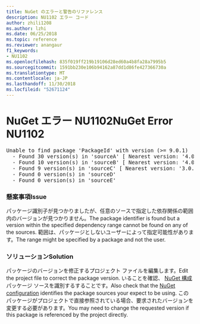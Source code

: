 ```yaml
---
title: NuGet のエラーと警告のリファレンス
description: NU1102 エラー コード
author: zhili1208
ms.author: lzhi
ms.date: 06/25/2018
ms.topic: reference
ms.reviewer: anangaur
f1_keywords:
- NU1102
ms.openlocfilehash: 835f019ff219b19106d28ed60a4b8fa28a7995b5
ms.sourcegitcommit: 1591bb230e106b94162a87dd1d86fe427366730a
ms.translationtype: MT
ms.contentlocale: ja-JP
ms.lasthandoff: 11/30/2018
ms.locfileid: "52671124"
---
```

# <a name="nuget-error-nu1102"></a><span data-ttu-id="cdb63-103">NuGet エラー NU1102</span><span class="sxs-lookup"><span data-stu-id="cdb63-103">NuGet Error NU1102</span></span>

<pre>Unable to find package 'PackageId' with version (>= 9.0.1)<br/>  - Found 30 version(s) in 'sourceA' [ Nearest version: '4.0.0' ]<br/>  - Found 10 version(s) in 'sourceB' [ Nearest version: '4.0.0-rc-2129' ]<br/>  - Found 9 version(s) in 'sourceC' [ Nearest version: '3.0.0-beta-00032' ]<br/>  - Found 0 version(s) in 'sourceD'<br/>  - Found 0 version(s) in 'sourceE'</pre>

### <a name="issue"></a><span data-ttu-id="cdb63-104">懸案事項</span><span class="sxs-lookup"><span data-stu-id="cdb63-104">Issue</span></span>
<span data-ttu-id="cdb63-105">パッケージ識別子が見つかりましたが、任意のソースで指定した依存関係の範囲内のバージョンが見つかりません。</span><span class="sxs-lookup"><span data-stu-id="cdb63-105">The package identifier is found but a version within the specified dependency range cannot be found on any of the sources.</span></span> <span data-ttu-id="cdb63-106">範囲は、パッケージとしないユーザーによって指定可能性があります。</span><span class="sxs-lookup"><span data-stu-id="cdb63-106">The range might be specified by a package and not the user.</span></span>

### <a name="solution"></a><span data-ttu-id="cdb63-107">ソリューション</span><span class="sxs-lookup"><span data-stu-id="cdb63-107">Solution</span></span>
<span data-ttu-id="cdb63-108">パッケージのバージョンを修正するプロジェクト ファイルを編集します。</span><span class="sxs-lookup"><span data-stu-id="cdb63-108">Edit the project file to correct the package version.</span></span> <span data-ttu-id="cdb63-109">いることを確認、 [NuGet 構成](../../consume-packages/Configuring-NuGet-Behavior.md)パッケージ ソースを識別するすることです。</span><span class="sxs-lookup"><span data-stu-id="cdb63-109">Also check that the [NuGet configuration](../../consume-packages/Configuring-NuGet-Behavior.md) identifies the package sources your expect to be using.</span></span> <span data-ttu-id="cdb63-110">このパッケージがプロジェクトで直接参照されている場合、要求されたバージョンを変更する必要があります。</span><span class="sxs-lookup"><span data-stu-id="cdb63-110">You may need to change the requested version if this package is referenced by the project directly.</span></span>
